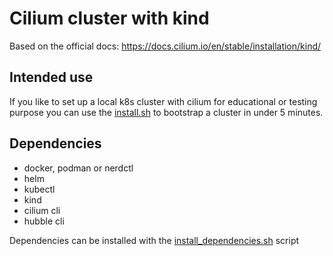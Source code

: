 # Cilium cluster with kind
Based on the official docs: https://docs.cilium.io/en/stable/installation/kind/

## Intended use
If you like to set up a local k8s cluster with cilium for educational or testing purpose you can use the [install.sh](install.sh) to bootstrap a cluster in under 5 minutes.

## Dependencies
- docker, podman or nerdctl
- helm
- kubectl
- kind
- cilium cli
- hubble cli

Dependencies can be installed with the [install_dependencies.sh](install_dependencies.sh) script